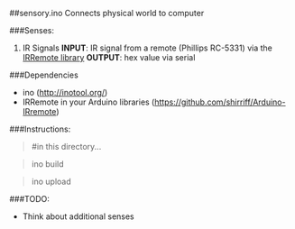 ##sensory.ino
Connects physical world to computer

###Senses:
1. IR Signals
	__INPUT__: IR signal from a remote (Phillips RC-5331) via the [IRRemote library](https://gihub.com/shirrif/Arduino-Irremote)
	__OUTPUT__: hex value via serial

###Dependencies
- ino (http://inotool.org/)
- IRRemote in your Arduino libraries (https://github.com/shirriff/Arduino-IRremote)

###Instructions:
>#in this directory...

>ino build

>ino upload

###TODO:
 - Think about additional senses



